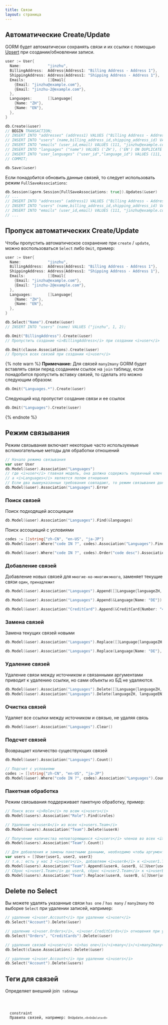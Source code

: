 ```yaml
---
title: Связи
layout: страница
---
```


## Автоматические Create/Update

GORM будет автоматически сохранять связи и их ссылки с помощью [Upsert](create.html#upsert) при создании/обновлении записи.

```go
user := User{
  Name:            "jinzhu",
  BillingAddress:  Address{Address1: "Billing Address - Address 1"},
  ShippingAddress: Address{Address1: "Shipping Address - Address 1"},
  Emails:          []Email{
    {Email: "jinzhu@example.com"},
    {Email: "jinzhu-2@example.com"},
  },
  Languages:       []Language{
    {Name: "ZH"},
    {Name: "EN"},
  },
}

db.Create(&user)
// BEGIN TRANSACTION;
// INSERT INTO "addresses" (address1) VALUES ("Billing Address - Address 1"), ("Shipping Address - Address 1") ON DUPLICATE KEY DO NOTHING;
// INSERT INTO "users" (name,billing_address_id,shipping_address_id) VALUES ("jinzhu", 1, 2);
// INSERT INTO "emails" (user_id,email) VALUES (111, "jinzhu@example.com"), (111, "jinzhu-2@example.com") ON DUPLICATE KEY DO NOTHING;
// INSERT INTO "languages" ("name") VALUES ('ZH'), ('EN') ON DUPLICATE KEY DO NOTHING;
// INSERT INTO "user_languages" ("user_id","language_id") VALUES (111, 1), (111, 2) ON DUPLICATE KEY DO NOTHING;
// COMMIT;

db.Save(&user)
```

Если понадобится обновить данные связей, то следует использовать режим `FullSaveAssociations`:

```go
db.Session(&gorm.Session{FullSaveAssociations: true}).Updates(&user)
// ...
// INSERT INTO "addresses" (address1) VALUES ("Billing Address - Address 1"), ("Shipping Address - Address 1") ON DUPLICATE KEY SET address1=VALUES(address1);
// INSERT INTO "users" (name,billing_address_id,shipping_address_id) VALUES ("jinzhu", 1, 2);
// INSERT INTO "emails" (user_id,email) VALUES (111, "jinzhu@example.com"), (111, "jinzhu-2@example.com") ON DUPLICATE KEY SET email=VALUES(email);
// ...
```

## Пропуск автоматических Create/Update

Чтобы пропустить автоматическое сохранение при `create` / `update`, можно воспользоваться `Select` либо `Omit`, пример:

```go
user := User{
  Name:            "jinzhu",
  BillingAddress:  Address{Address1: "Billing Address - Address 1"},
  ShippingAddress: Address{Address1: "Shipping Address - Address 1"},
  Emails:          []Email{
    {Email: "jinzhu@example.com"},
    {Email: "jinzhu-2@example.com"},
  },
  Languages:       []Language{
    {Name: "ZH"},
    {Name: "EN"},
  },
}

db.Select("Name").Create(&user)
// INSERT INTO "users" (name) VALUES ("jinzhu", 1, 2);

db.Omit("BillingAddress").Create(&user)
// Пропустить создание <i>BillingAddress</i> при создании <i>user</i>

db.Omit(clause.Associations).Create(&user)
// Пропуск всех связей при создании <i>user</i>
```

{% note warn %}
**Примечание:** Для связей `many2many` GORM будет вставлять связи перед созданием ссылок на `join` таблицу, если понадобится пропустить вставку связей, то сделать это можно следующим образом:

```go
db.Omit("Languages.*").Create(&user)
```

Следующий код пропустит создание связи и ее ссылок

```go
db.Omit("Languages").Create(&user)
```
{% endnote %}


## Режим связывания

Режим связывания включает некоторые часто используемые вспомогательные методы для обработки отношений

```go
// Начало режима связывания
var user User
db.Model(&user).Association("Languages")
// где <i>user</i> главная модель, она должна содержать первичный ключ
// а <i>Languages</i> является полем отношения
// Если два вышеуказанных требования совпадают, то режим связывания должен успешно запуститься либо вернуть ошибку
db.Model(&user).Association("Languages").Error
```

### Поиск связей

Поиск подходящей ассоциации

```go
db.Model(&user).Association("Languages").Find(&languages)
```

Поиск ассоциаций с условиями

```go
codes := []string{"zh-CN", "en-US", "ja-JP"}
db.Model(&user).Where("code IN ?", codes).Association("Languages").Find(&languages)

db.Model(&user).Where("code IN ?", codes).Order("code desc").Association("Languages").Find(&languages)
```

### Добавление связей

Добавление новых связей для `многие-ко-многим` `много`, заменяет текущие связи `один`, `принадлежит`

```go
db.Model(&user).Association("Languages").Append([]Language{languageZH, languageEN})

db.Model(&user).Association("Languages").Append(&Language{Name: "DE"})

db.Model(&user).Association("CreditCard").Append(&CreditCard{Number: "411111111111"})
```

### Замена связей

Замена текущих связей новыми

```go
db.Model(&user).Association("Languages").Replace([]Language{languageZH, languageEN})

db.Model(&user).Association("Languages").Replace(Language{Name: "DE"}, languageEN)
```

### Удаление связей

Удаление связи между источником и связанными аргументами приводит к удалению ссылки, но сами объекты из БД не удаляются.

```go
db.Model(&user).Association("Languages").Delete([]Language{languageZH, languageEN})
db.Model(&user).Association("Languages").Delete(languageZH, languageEN)
```

### Очистка связей

Удаляет все ссылки между источником и связью, не удаляя связь

```go
db.Model(&user).Association("Languages").Clear()
```

### Подсчет связей

Возвращает количество существующих связей

```go
db.Model(&user).Association("Languages").Count()

// Подсчет с условиями
codes := []string{"zh-CN", "en-US", "ja-JP"}
db.Model(&user).Where("code IN ?", codes).Association("Languages").Count()
```

### Пакетная обработка

Режим связывания поддерживает пакетную обработку, пример:

```go
// Поиск всех <i>Role</i> по всем <i>users</i>
db.Model(&users).Association("Role").Find(&roles)

// Удаление <i>userA</i> из всех <i>users.Team</i>
db.Model(&users).Association("Team").Delete(&userA)

// Получение количества неповторяющихся <i>users</i> членов во всех <i>users.Team</i>
db.Model(&users).Association("Team").Count()

// Для добавления и замены пакетными данными, необходимо чтобы аргумент размерности соответствовал размеру данных, в противном случае вернётся ошибка
var users = []User{user1, user2, user3}
// т.е.: есть у нас 3 <i>users</i>, добавляем <i>userA</i> к <i>user1.Team</i>, добавляем <i>userB</i> к <i>user2.Team</i>, добавляем <i>userA</i>, <i>userB</i> и <i>userC</i> к <i>user3.Team</i>
db.Model(&users).Association("Team").Append(&userA, &userB, &[]User{userA, userB, userC})
// Сброс <i>user1.Team</i> до userA, сброс <i>user2.Team</i> к <i>userB</i>, сброс <i>user3.Team</i> к <i>userA</i>, <i>userB</i> и <i>userC</i>
db.Model(&users).Association("Team").Replace(&userA, &userB, &[]User{userA, userB, userC})
```

## <span id="delete_with_select">Delete по Select</span>

Вы можете удалять указанные связи `has one` / `has many` / `many2many` по выборке `Select` при удалении записей, например:

```go
// удаление <i>user.Account</i> при удалении <i>user</i>
db.Select("Account").Delete(&user)

// удаление <i>user.Orders</i>, <i>user.CreditCards</i> отношения при удалении <i>user</i>
db.Select("Orders", "CreditCards").Delete(&user)

// удаления связей <i>user</i> <i>has one</i>/<i>many</i>/<i>many2many</i> при удалении <i>user</i>
db.Select(clause.Associations).Delete(&user)

// удаление <i>user.Account</i> при удалении <i>users</i>
db.Select("Account").Delete(&users)
```

## <span id="tags">Теги для связей</span>

Определяет внешний join<code> таблицы</td>
</tr>
<tr>
  <td>constraint</td>
  <td>Правила связей, например: <code>OnUpdate<code>,<0>OnDelete<0></td>
</tr>
</tbody>
</table>
